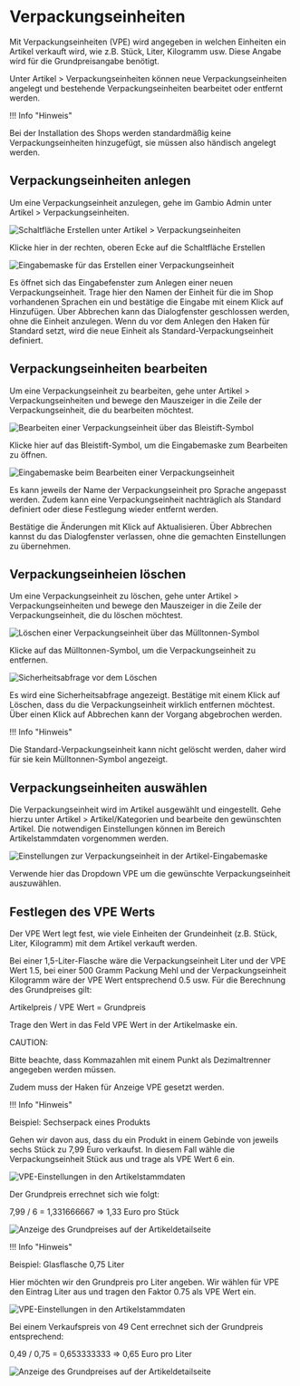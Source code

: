 # Verpackungseinheiten 

Mit Verpackungseinheiten \(VPE\) wird angegeben in welchen Einheiten ein Artikel verkauft wird, wie z.B. Stück, Liter, Kilogramm usw. Diese Angabe wird für die Grundpreisangabe benötigt.

Unter Artikel \> Verpackungseinheiten können neue Verpackungseinheiten angelegt und bestehende Verpackungseinheiten bearbeitet oder entfernt werden.

!!! Info "Hinweis"
	

Bei der Installation des Shops werden standardmäßig keine Verpackungseinheiten hinzugefügt, sie müssen also händisch angelegt werden.

## Verpackungseinheiten anlegen 

Um eine Verpackungseinheit anzulegen, gehe im Gambio Admin unter Artikel \> Verpackungseinheiten.

![](Bilder/vpe/artikel_vpe_erstellen.png "Schaltfläche Erstellen unter Artikel >
        Verpackungseinheiten")

Klicke hier in der rechten, oberen Ecke auf die Schaltfläche Erstellen

![](Bilder/vpe/artikel_vpe_erstellen_maske.png "Eingabemaske für das Erstellen einer Verpackungseinheit")

Es öffnet sich das Eingabefenster zum Anlegen einer neuen Verpackungseinheit. Trage hier den Namen der Einheit für die im Shop vorhandenen Sprachen ein und bestätige die Eingabe mit einem Klick auf Hinzufügen. Über Abbrechen kann das Dialogfenster geschlossen werden, ohne die Einheit anzulegen. Wenn du vor dem Anlegen den Haken für Standard setzt, wird die neue Einheit als Standard-Verpackungseinheit definiert.

## Verpackungseinheiten bearbeiten 

Um eine Verpackungseinheit zu bearbeiten, gehe unter Artikel \> Verpackungseinheiten und bewege den Mauszeiger in die Zeile der Verpackungseinheit, die du bearbeiten möchtest.

![](Bilder/vpe/artikel_vpe_bearbeiten.png "Bearbeiten einer Verpackungseinheit über das
        Bleistift-Symbol")

Klicke hier auf das Bleistift-Symbol, um die Eingabemaske zum Bearbeiten zu öffnen.

![](Bilder/vpe/artikel_vpe_bearbeiten_maske.png "Eingabemaske beim Bearbeiten einer Verpackungseinheit")

Es kann jeweils der Name der Verpackungseinheit pro Sprache angepasst werden. Zudem kann eine Verpackungseinheit nachträglich als Standard definiert oder diese Festlegung wieder entfernt werden.

Bestätige die Änderungen mit Klick auf Aktualisieren. Über Abbrechen kannst du das Dialogfenster verlassen, ohne die gemachten Einstellungen zu übernehmen.

## Verpackungseinheien löschen 

Um eine Verpackungseinheit zu löschen, gehe unter Artikel \> Verpackungseinheiten und bewege den Mauszeiger in die Zeile der Verpackungseinheit, die du löschen möchtest.

![](Bilder/vpe/artikel_vpe_loeschen.png "Löschen einer Verpackungseinheit über das
        Mülltonnen-Symbol")

Klicke auf das Mülltonnen-Symbol, um die Verpackungseinheit zu entfernen.

![](Bilder/vpe/artikel_vpe_loeschen_abfrage.png "Sicherheitsabfrage vor dem Löschen")

Es wird eine Sicherheitsabfrage angezeigt. Bestätige mit einem Klick auf Löschen, dass du die Verpackungseinheit wirklich entfernen möchtest. Über einen Klick auf Abbrechen kann der Vorgang abgebrochen werden.

!!! Info "Hinweis"
	

Die Standard-Verpackungseinheit kann nicht gelöscht werden, daher wird für sie kein Mülltonnen-Symbol angezeigt.

## Verpackungseinheiten auswählen 

Die Verpackungseinheit wird im Artikel ausgewählt und eingestellt. Gehe hierzu unter Artikel \> Artikel/Kategorien und bearbeite den gewünschten Artikel. Die notwendigen Einstellungen können im Bereich Artikelstammdaten vorgenommen werden.

![](Bilder/Abb086_VerpackungseinheitenInDerArtikelEingabemaske.png "Einstellungen zur Verpackungseinheit in der
        Artikel-Eingabemaske")

Verwende hier das Dropdown VPE um die gewünschte Verpackungseinheit auszuwählen.

## Festlegen des VPE Werts 

Der VPE Wert legt fest, wie viele Einheiten der Grundeinheit \(z.B. Stück, Liter, Kilogramm\) mit dem Artikel verkauft werden.

Bei einer 1,5-Liter-Flasche wäre die Verpackungseinheit Liter und der VPE Wert 1.5, bei einer 500 Gramm Packung Mehl und der Verpackungseinheit Kilogramm wäre der VPE Wert entsprechend 0.5 usw. Für die Berechnung des Grundpreises gilt:

Artikelpreis / VPE Wert = Grundpreis

Trage den Wert in das Feld VPE Wert in der Artikelmaske ein.

CAUTION:

Bitte beachte, dass Kommazahlen mit einem Punkt als Dezimaltrenner angegeben werden müssen.

Zudem muss der Haken für Anzeige VPE gesetzt werden.

!!! Info "Hinweis"
	

Beispiel: Sechserpack eines Produkts

Gehen wir davon aus, dass du ein Produkt in einem Gebinde von jeweils sechs Stück zu 7,99 Euro verkaufst. In diesem Fall wähle die Verpackungseinheit Stück aus und trage als VPE Wert 6 ein.

![](Bilder/vpe/vpe_sechserpack_.png "VPE-Einstellungen in den Artikelstammdaten")

Der Grundpreis errechnet sich wie folgt:

7,99 / 6 = 1,331666667 =\> 1,33 Euro pro Stück

![](Bilder/vpe/vpe_sechserpack_artikel_.png "Anzeige des Grundpreises auf der Artikeldetailseite")

!!! Info "Hinweis"
	

Beispiel: Glasflasche 0,75 Liter

Hier möchten wir den Grundpreis pro Liter angeben. Wir wählen für VPE den Eintrag Liter aus und tragen den Faktor 0.75 als VPE Wert ein.

![](Bilder/vpe/vpe_075.png "VPE-Einstellungen in den Artikelstammdaten")

Bei einem Verkaufspreis von 49 Cent errechnet sich der Grundpreis entsprechend:

0,49 / 0,75 = 0,653333333 =\> 0,65 Euro pro Liter

![](Bilder/vpe/vpe_075_artikel_.png "Anzeige des Grundpreises auf der Artikeldetailseite")



